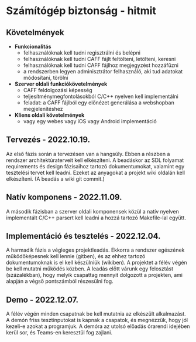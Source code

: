 # Számítógép biztonság - hitmit

## Követelmények

- **Funkcionalitás**
  - felhasználóknak kell tudni regisztrálni és belépni
  - felhasználóknak kell tudni CAFF fájlt feltölteni, letölteni, keresni
  - felhasználóknak kell tudni CAFF fájlhoz megjegyzést hozzáfűzni
  - a rendszerben legyen adminisztrátor felhasználó, aki tud adatokat módosítani, törölni
- **Szerver oldali funkciókövetelmények**
  - CAFF feldolgozási képesség
  - teljesítménymegfontolásokból C/C++ nyelven kell implementálni
  - feladat: a CAFF fájlból egy előnézet generálása a webshopban megjelenítéshez
- **Kliens oldali követelmények**
  - vagy egy webes vagy iOS vagy Android implementáció

## Tervezés - 2022.10.19.
Az első fázis során a tervezésen van a hangsúly. Ebben a részben a rendszer architektúraterveit kell elkészíteni. A beadáskor az SDL folyamat requirements és design fázisaihoz tartozó dokumentumokat, valamint egy tesztelési tervet kell leadni. Ezeket az anyagokat a projekt wiki oldalán kell elkészíteni. (A beadás a wiki git commit.)

## Natív komponens - 2022.11.09.
A második fázisban a szerver oldali komponensek közül a natív nyelven implementált C/C++ parsert kell leadni a hozzá tartozó Makefile-lal együtt.

## Implementáció és tesztelés - 2022.12.04.
A harmadik fázis a végleges projektleadás. Ekkorra a rendszer egészének működőképesnek kell lennie (gitben), és az ehhez tartozó dokumentumoknak is el kell készülniük (wikiben). A projektet a félév végén be kell mutatni működés közben. A leadás előtt várunk egy felosztást (százalékban), hogy melyik csapattag mennyit dolgozott a projekten, ami alapján a végső pontszámból részesülni fog.

## Demo - 2022.12.07.
A félév végén minden csapatnak be kell mutatnia az elkészült alkalmazást. A demón friss tesztinputokat is kapnak a csapatok, és megnézzük, hogy jól kezeli-e azokat a programjuk. A demóra az utolsó előadás órarendi idejében kerül sor, és Teams-en keresztül fog zajlani.